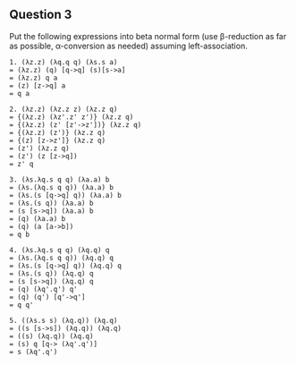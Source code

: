 ## Question 3

Put the following expressions into beta normal form (use β-reduction as far as possible, α-conversion as needed) assuming left-association.
```
1. (λz.z) (λq.q q) (λs.s a)
= (λz.z) (q) [q->q] (s)[s->a]
= (λz.z) q a
= (z) [z->q] a
= q a

```

```
2. (λz.z) (λz.z z) (λz.z q)
= {(λz.z) (λz'.z' z')} (λz.z q)
= {(λz.z) (z' [z'->z'])} (λz.z q)
= {(λz.z) (z')} (λz.z q)
= {(z) [z->z']} (λz.z q)
= (z') (λz.z q)
= (z') (z [z->q])
= z' q

```

```
3. (λs.λq.s q q) (λa.a) b
= (λs.(λq.s q q)) (λa.a) b
= (λs.(s [q->q] q)) (λa.a) b
= (λs.(s q)) (λa.a) b
= (s [s->q]) (λa.a) b
= (q) (λa.a) b
= (q) (a [a->b])
= q b

```

```
4. (λs.λq.s q q) (λq.q) q
= (λs.(λq.s q q)) (λq.q) q
= (λs.(s [q->q] q)) (λq.q) q
= (λs.(s q)) (λq.q) q
= (s [s->q]) (λq.q) q
= (q) (λq'.q') q'
= (q) (q') [q'->q']
= q q'

```

```
5. ((λs.s s) (λq.q)) (λq.q)
= ((s [s->s]) (λq.q)) (λq.q)
= ((s) (λq.q)) (λq.q)
= (s) q [q-> (λq'.q')]
= s (λq'.q')

```